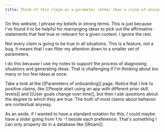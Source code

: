 ```yaml
---
title: Think of this claim as a parameter rather than a claim of universal truth
---
```

On this website, I phrase my beliefs in strong terms. This is just because I've found it to be helpful for rearranging ideas to pick out the affirmative statements that feel true or relevant for a given context. I ignore the rest.

Not every claim is going to be true in all situations. This is a feature, not a bug. It means that I can filter my attention down to a smaller set of parameters.

I do this because I use my notes to support the process of diagnosing situations and generating ideas. That is challenging if I'm thinking about too many or too few ideas at once.

Take a look at the [[Parameters of onboarding]] page. Notice that I link to positive claims, like [[People start using an app with different prior skill levels]] and [[User goals change over time]], but then I ask questions about the degree to which they are true. The truth of most claims about behavior are contextual anyway.

As an aside, if I wanted to have a standard notation for this, I could maybe have a slider going from 1 to -1 beside each preference. That's something I can only properly do in a database like [[Roam]].